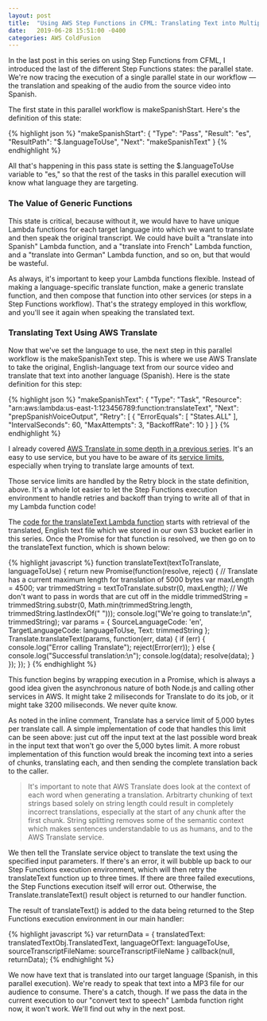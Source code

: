 ```yaml
---
layout: post
title:  "Using AWS Step Functions in CFML: Translating Text into Multiple Languages"
date:   2019-06-28 15:51:00 -0400
categories: AWS ColdFusion
---
```


In the last post in this series on using Step Functions from CFML, I introduced the last of the different Step Functions states: the parallel state. We're now tracing the execution of a single parallel state in our workflow &mdash; the translation and speaking of the audio from the source video into Spanish.

The first state in this parallel workflow is makeSpanishStart. Here's the definition of this state:

{% highlight json %}
"makeSpanishStart": {
    "Type": "Pass",
    "Result": "es",
    "ResultPath": "$.languageToUse",
    "Next": "makeSpanishText"
}
{% endhighlight %}

All that's happening in this pass state is setting the $.languageToUse variable to "es," so that the rest of the tasks in this parallel execution will know what language they are targeting.

### The Value of Generic Functions

This state is critical, because without it, we would have to have unique Lambda functions for each target language into which we want to translate and then speak the original transcript. We could have built a "translate into Spanish" Lambda function, and a "translate into French" Lambda function, and a "translate into German" Lambda function, and so on, but that would be wasteful.

As always, it's important to keep your Lambda functions flexible. Instead of making a language-specific translate function, make a generic translate function, and then compose that function into other services (or steps in a Step Functions workflow). That's the strategy employed in this workflow, and you'll see it again when speaking the translated text.

### Translating Text Using AWS Translate

Now that we've set the language to use, the next step in this parallel workflow is the makeSpanishText step. This is where we use AWS Translate to take the original, English-language text from our source video and translate that text into another language (Spanish). Here is the state definition for this step:

{% highlight json %}
"makeSpanishText": {
    "Type": "Task",
    "Resource": "arn:aws:lambda:us-east-1:123456789:function:translateText",
    "Next": "prepSpanishVoiceOutput",
    "Retry": [
        {
            "ErrorEquals": [ "States.ALL" ],
            "IntervalSeconds": 60,
            "MaxAttempts": 3,
            "BackoffRate": 10
        }
    ]
}
{% endhighlight %}

I already covered [AWS Translate in some depth in a previous series](https://brianklaas.net/aws/coldfusion/2018/10/21/Using-AWS-Translate-in-CFML-Part-1.html). It's an easy to use service, but you have to be aware of its [service limits](https://docs.aws.amazon.com/translate/latest/dg/limits-guidelines.html), especially when trying to translate large amounts of text.

Those service limits are handled by the Retry block in the state definition, above. It's a whole lot easier to let the Step Functions execution environment to handle retries and backoff than trying to write all of that in my Lambda function code!

The [code for the translateText Lambda function](https://github.com/brianklaas/awsPlaybox/blob/master/nodejs/lambda/transcribeTranslateExample/translateText.js) starts with retrieval of the translated, English text file which we stored in our own S3 bucket earlier in this series. Once the Promise for that function is resolved, we then go on to the translateText function, which is shown below:

{% highlight javascript %}
function translateText(textToTranslate, languageToUse) {
    return new Promise(function(resolve, reject) {
        // Translate has a current maximum length for translation of 5000 bytes
        var maxLength = 4500;
        var trimmedString = textToTranslate.substr(0, maxLength);
        // We don't want to pass in words that are cut off in the middle
        trimmedString = trimmedString.substr(0, Math.min(trimmedString.length, trimmedString.lastIndexOf(" ")));
        console.log("We're going to translate:\n", trimmedString);
        var params = {
            SourceLanguageCode: 'en',
            TargetLanguageCode: languageToUse,
            Text: trimmedString
        };
        Translate.translateText(params, function(err, data) {
            if (err) {
                console.log("Error calling Translate");
                reject(Error(err));
            } else {
                console.log("Successful translation:\n");
                console.log(data);
                resolve(data);
            }
        });
    });
}
{% endhighlight %}

This function begins by wrapping execution in a Promise, which is always a good idea given the asynchronous nature of both Node.js and calling other services in AWS. It might take 2 miliseconds for Translate to do its job, or it might take 3200 miliseconds. We never quite know.

As noted in the inline comment, Translate has a service limit of 5,000 bytes per translate call. A simple implementation of code that handles this limit can be seen above: just cut off the input text at the last possible word break in the input text that won't go over the 5,000 bytes limit. A more robust implementation of this function would break the incoming text into a series of chunks, translating each, and then sending the complete translation back to the caller.

> It's important to note that AWS Translate does look at the context of each word when generating a translation. Arbitrarty chunking of text strings based solely on string length could result in completely incorrect translations, especially at the start of any chunk after the first chunk. String splitting removes some of the semantic context which makes sentences understandable to us as humans, and to the AWS Translate service. 

We then tell the Translate service object to translate the text using the specified input parameters. If there's an error, it will bubble up back to our Step Functions execution environment, which will then retry the translateText function up to three times. If there are three failed executions, the Step Functions execution itself will error out. Otherwise, the Translate.translateText() result object is returned to our handler function.

The result of translateText() is added to the data being returned to the Step Functions execution environment in our main handler:

{% highlight javascript %}
var returnData = {
    translatedText: translatedTextObj.TranslatedText,
    languageOfText: languageToUse,
    sourceTranscriptFileName: sourceTranscriptFileName
}
callback(null, returnData);
{% endhighlight %}

We now have text that is translated into our target language (Spanish, in this parallel execution). We're ready to speak that text into a MP3 file for our audience to consume. There's a catch, though. If we pass the data in the current execution to our "convert text to speech" Lambda function right now, it won't work. We'll find out why in the next post.